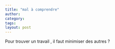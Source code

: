 ```yaml
---
title: "mal à comprendre"
author:
category: 
tags: 
layout: post
---
```

Pour trouver un travail , il faut minimiser des autres ?

